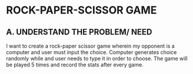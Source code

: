 # ROCK-PAPER-SCISSOR GAME

## A. UNDERSTAND THE PROBLEM/ NEED

I want to create a rock-paper scissor game wherein my opponent is a computer and user must input the choice. Computer generates choice randomly while and user needs to type it in order to choose. The game will be played 5 times and record the stats after every game.